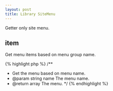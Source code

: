 ```yaml
---
layout: post
title: Library SiteMenu
---
```


Getter only site menu.

item
----

Get menu items based on menu group name.

{% highlight php %}
/**
 * Get the menu based on menu name.
 * @param string name The menu name.
 * @return array The menu.
 */
{% endhighlight %}